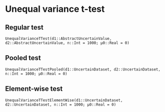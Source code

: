 # Unequal variance t-test
## Regular test

```@docs
UnequalVarianceTTest(d1::AbstractUncertainValue, d2::AbstractUncertainValue, n::Int = 1000; μ0::Real = 0)
```

## Pooled test

```@docs
UnequalVarianceTTestPooled(d1::UncertainDataset, d2::UncertainDataset, n::Int = 1000; μ0::Real = 0)
```

## Element-wise test

```@docs
UnequalVarianceTTestElementWise(d1::UncertainDataset, d2::UncertainDataset, n::Int = 1000; μ0::Real = 0)
```
